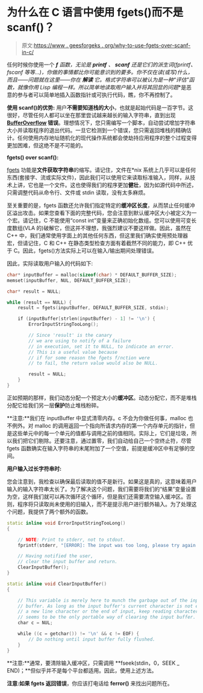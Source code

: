 # 为什么在 C 语言中使用 fgets()而不是 scanf()？

> 原文:[https://www . geesforgeks . org/why-to-use-fgets-over-scanf-in-c/](https://www.geeksforgeeks.org/why-to-use-fgets-over-scanf-in-c/)

任何时候你使用一个 ***f** 函数，无论是 **printf** 、 **scanf** 还是它们的派生词(fprintf、fscanf 等等…)，你做的事情都比你可能意识到的要多。你不仅在读(或写)什么，而且——问题就在这里——你在 ***解读*** 它。格式字符串可以被认为是一种“评估”函数，就像你用 Lisp 编程一样。所以简单地读取用户输入并将其回显的**问题**是恶意的参与者可以简单地插入函数指针或可执行代码，瞧，你不再控制了。

**使用 scanf()的优势:**
用户**不需要知道栈的大小**，也就是起始代码是一百字节。这很好，尽管任何人都可以坐在那里尝试越来越长的输入字符串，直到出现 **[BufferOverflow](https://www.geeksforgeeks.org/buffer-overflow-attack-with-example/) 错误**。理想情况下，您只需编写一个脚本，自动尝试增加字符串大小并读取程序的退出代码。一旦它检测到一个错误，您只需返回堆栈的精确估计。任何使用内存地址随机化的现代操作系统都会使劫持应用程序的整个过程变得更加困难，但这绝不是不可能的。

**fgets() over scanf():**

[fgets](https://www.geeksforgeeks.org/fgets-gets-c-language/) 功能是**文件获取字符串**的缩写。请记住，文件在*nix 系统上几乎可以是任何东西(套接字、流或实际文件)，因此我们可以使用它来读取标准输入，同样，从技术上讲，它也是一个文件。这也使得我们的程序更加**健壮**，因为如源代码中所述，只需调整代码从命令行、文件或 stdin 读取，没有太多麻烦。

至关重要的是，fgets 函数还允许我们指定特定的**缓冲区长度**，从而禁止任何缓冲区溢出攻击。如果您查看下面的完整代码，您会注意到默认缓冲区大小被定义为一个宏。请记住，C 不能使用“const int”变量来正确初始化数组。您可以使用可变长度数组(VLA 的)破解它，但这并不理想，我强烈建议不要这样做。因此，虽然在 C++ 中，我们通常使用字面上的其他任何东西，但这里我们确实使用预处理器宏，但请记住，C 和 C++ 在静态类型检查方面有着截然不同的能力，即 C++ 优于 C。因此，fgets()方法实际上可以在输入/输出期间处理错误。

因此，实际读取用户输入的代码如下:

```cpp
char* inputBuffer = malloc(sizeof(char) * DEFAULT_BUFFER_SIZE);
memset(inputBuffer, NUL, DEFAULT_BUFFER_SIZE);

char* result = NULL;

while (result == NULL) {
    result = fgets(inputBuffer, DEFAULT_BUFFER_SIZE, stdin);

    if (inputBuffer[strlen(inputBuffer) - 1] != '\n') {
        ErrorInputStringTooLong();

        // Since 'result' is the canary
        // we are using to notify of a failure
        // in execution, set it to NULL, to indicate an error.
        // This is a useful value because
        // if for some reason the fgets f/nction were
        // to fail, the return value would also be NULL.

        result = NULL;
    }
}
```

正如预期的那样，我们动态分配一个预定大小的**缓冲区**。动态分配它，而不是堆栈分配它给我们另一层**保护**防止堆栈粉碎。

**注意:**我们在 inputBuffer 中显式清零内存。c 不会为你做任何事，malloc 也不例外。对 malloc 的调用返回一个指向所请求内存的第一个内存单元的指针，但是这些单元中的每一个单元的值都与调用之前的值相同。实际上，它们是垃圾，所以我们把它们剔除。还要注意，通过置零，我们自动给自己一个空终止符，尽管 fgets 函数确实在输入字符串的末尾附加了一个空值，前提是缓冲区中有足够的空间。

**用户输入过长字符串时:**

您会注意到，我检查以确保最后读取的值不是新行。如果这是真的，这意味着用户输入的输入字符串太长了。为了解决这个问题，我们需要将我们的“结果”变量设置为空，这样我们就可以再次循环这个循环，但是我们还需要清空输入缓冲区。否则，程序将只读取尚未使用的旧输入，而不是提示用户进行额外输入。为了处理这个问题，我提供了两个额外的函数。

```cpp
static inline void ErrorInputStringTooLong()
{

    // NOTE: Print to stderr, not to stdout.
    fprintf(stderr, "[ERROR]: The input was too long, please try again.\n");

    // Having notified the user,
    // clear the input buffer and return.
    ClearInputBuffer();
}

static inline void ClearInputBuffer()
{

    // This variable is merely here to munch the garbage out of the input
    // buffer. As long as the input buffer's current character is not either
    // a new line character or the end of input, keep reading characters. This
    // seems to be the only portable way of clearing the input buffer.
    char c = NUL;

    while ((c = getchar()) != '\n' && c != EOF) {
        // Do nothing until input buffer fully flushed.
    }
}
```

**注意:**通常，要清除输入缓冲区，只需调用 **fseek(stdin，0，SEEK _ END)；**但似乎并不是每个平台都适用。因此，使用上述方法。

**注意:**如果 fgets 返回**错误**，你应该打电话给 **ferror()** 来找出问题所在。